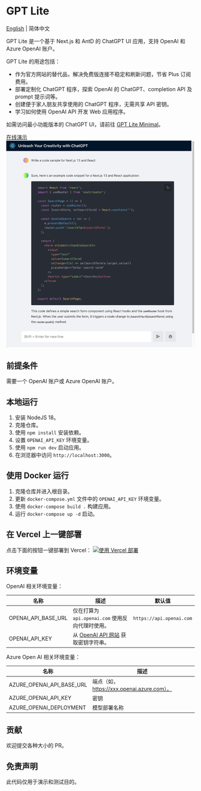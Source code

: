 # GPT Lite

[English](./README.md) | 简体中文

GPT Lite 是一个基于 Next.js 和 AntD 的 ChatGPT UI 应用，支持 OpenAI 和 Azure OpenAI 账户。

GPT Lite 的用途包括：
- 作为官方网站的替代品，解决免费版连接不稳定和刷新问题，节省 Plus 订阅费用。
- 部署定制化 ChatGPT 程序，探索 OpenAI 的 ChatGPT、completion API 及 prompt 提示词等。
- 创建便于家人朋友共享使用的 ChatGPT 程序，无需共享 API 密钥。
- 学习如何使用 OpenAI API 开发 Web 应用程序。

如需访问最小功能版本的 ChatGPT UI，请前往 [GPT Lite Minimal](https://github.com/blrchen/gptlite-minimal)。

[在线演示](https://gptlite.vercel.app)
![演示](./docs/images/demo.jpg)

## 前提条件

需要一个 OpenAI 账户或 Azure OpenAI 账户。

## 本地运行

1. 安装 NodeJS 18。
2. 克隆仓库。
3. 使用 `npm install` 安装依赖。
4. 设置 `OPENAI_API_KEY` 环境变量。
5. 使用 `npm run dev` 启动应用。
6. 在浏览器中访问 `http://localhost:3000`。

## 使用 Docker 运行

1. 克隆仓库并进入根目录。
2. 更新 `docker-compose.yml` 文件中的 `OPENAI_API_KEY` 环境变量。
3. 使用 `docker-compose build .` 构建应用。
4. 运行 `docker-compose up -d` 启动。

## 在 Vercel 上一键部署

点击下面的按钮一键部署到 Vercel：
[![使用 Vercel 部署](https://vercel.com/button)](https://vercel.com/new/clone?repository-url=https%3A%2F%2Fgithub.com%2Fblrchen%2Fgptlite&project-name=gptlite&framework=nextjs&repository-name=gptlite)

## 环境变量

OpenAI 相关环境变量：

| 名称                | 描述                                                                                                    | 默认值                   |
|---------------------|-------------------------------------------------------------------------------------------------------|------------------------|
| OPENAI_API_BASE_URL | 仅在打算为 `api.openai.com` 使用反向代理时使用。                                                        | `https://api.openai.com` |
| OPENAI_API_KEY      | 从 [OpenAI API 网站](https://platform.openai.com/account/api-keys) 获取密钥字符串。                     |

Azure Open AI 相关环境变量：

| 名称                       | 描述                                         |
|----------------------------|----------------------------------------------|
| AZURE_OPENAI_API_BASE_URL  | 端点（如，https://xxx.openai.azure.com）。     |
| AZURE_OPENAI_API_KEY       | 密钥                                         |
| AZURE_OPENAI_DEPLOYMENT    | 模型部署名称                                   |

## 贡献

欢迎提交各种大小的 PR。

## 免责声明

此代码仅用于演示和测试目的。
